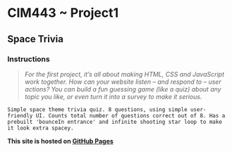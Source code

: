 # CIM443 ~ Project1
## Space Trivia

### Instructions
> *For the first project, it’s all about making HTML, CSS and JavaScript work together. How can your website listen – and respond to – user actions? You can build a fun guessing game (like a quiz) about any topic you like, or even turn it into a survey to make it serious.*

`Simple space theme trivia quiz. 8 questions, using simple user-friendly UI. Counts total number of questions correct out of 8. Has a prebuilt 'bounceIn entrance' and infinite shooting star loop to make it look extra spacey.`

**This site is hosted on [GitHub Pages](https://zaisk.github.io/SpaceQuiz/)**
